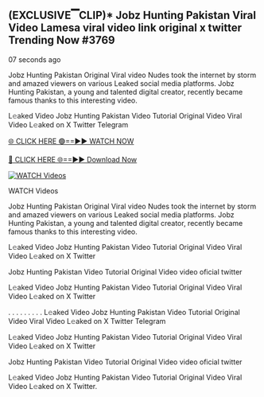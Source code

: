 ## (EXCLUSIVE▔CLIP)* Jobz Hunting Pakistan Viral Video Lamesa viral video link original x twitter Trending Now #3769

07 seconds ago

Jobz Hunting Pakistan Original Viral video Nudes took the internet by storm and amazed viewers on various Leaked social media platforms. Jobz Hunting Pakistan, a young and talented digital creator, recently became famous thanks to this interesting video.

L𝚎aked Video Jobz Hunting Pakistan Video Tutorial Original Video Viral Video L𝚎aked on X Twitter Telegram

[🌐 CLICK HERE 🟢==►► WATCH NOW](https://viral-video-full-free.blogspot.com/)

[🔴 CLICK HERE 🌐==►► Download Now](https://viral-video-full-free.blogspot.com/)

[![WATCH Videos](https://i.imgur.com/dJHk4Zq.gif)](https://viral-video-full-free.blogspot.com/)

WATCH Videos

Jobz Hunting Pakistan Original Viral video Nudes took the internet by storm and amazed viewers on various Leaked social media platforms. Jobz Hunting Pakistan, a young and talented digital creator, recently became famous thanks to this interesting video.

L𝚎aked Video Jobz Hunting Pakistan Video Tutorial Original Video Viral Video L𝚎aked on X Twitter

Jobz Hunting Pakistan Video Tutorial Original Video video oficial twitter

L𝚎aked Video Jobz Hunting Pakistan Video Tutorial Original Video Viral Video L𝚎aked on X Twitter

. . . . . . . . . L𝚎aked Video Jobz Hunting Pakistan Video Tutorial Original Video Viral Video L𝚎aked on X Twitter Telegram

L𝚎aked Video Jobz Hunting Pakistan Video Tutorial Original Video Viral Video L𝚎aked on X Twitter

Jobz Hunting Pakistan Video Tutorial Original Video video oficial twitter

L𝚎aked Video Jobz Hunting Pakistan Video Tutorial Original Video Viral Video L𝚎aked on X Twitter.
